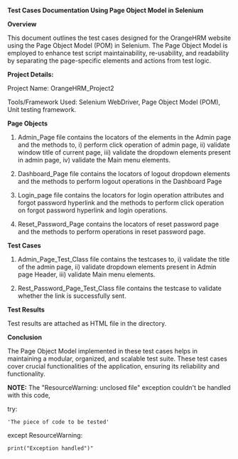 **Test Cases Documentation Using Page Object Model in Selenium**

**Overview**

This document outlines the test cases designed for the OrangeHRM website using the Page Object Model (POM) in Selenium. The Page Object Model is employed to enhance test script maintainability, re-usability, and readability by separating the page-specific elements and actions from test logic.

**Project Details:**

Project Name: OrangeHRM_Project2

Tools/Framework Used: Selenium WebDriver, Page Object Model (POM), Unit testing framework.

**Page Objects**

1. Admin_Page file contains the locators of the elements in the Admin page and the methods to, 
i) perform click operation of admin page, ii) validate window title of current page, iii) validate the dropdown elements present in admin page, iv) validate the Main menu elements.

2. Dashboard_Page file contains the locators of logout dropdown elements and the methods to perform logout operations in the Dashboard Page

3. Login_page file contains the locators for login operation attributes and forgot password hyperlink and the methods to perform click operation on forgot password hyperlink and login operations.

4. Reset_Password_Page contains the locators of reset password page and the methods to perform operations in reset password page.

**Test Cases**

1. Admin_Page_Test_Class file contains the testcases to, 
i) validate the title of the admin page, ii) validate dropdown elements present in Admin page Header, iii) validate Main menu elements.

2. Rest_Password_Page_Test_Class file contains the testcase to validate whether the link is successfully sent.

**Test Results**

Test results are attached as HTML file in the directory.


**Conclusion**

The Page Object Model implemented in these test cases helps in maintaining a modular, organized, and scalable test suite. These test cases cover crucial functionalities of the application, ensuring its reliability and functionality.

**NOTE:**
The "ResourceWarning: unclosed file" exception couldn't be handled with this code,

try:

    'The piece of code to be tested'

except ResourceWarning:

    print("Exception handled")"